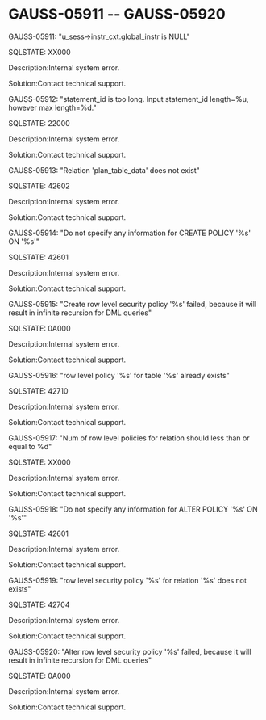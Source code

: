 # GAUSS-05911 -- GAUSS-05920<a name="EN-US_TOPIC_0302073678"></a>

GAUSS-05911: "u\_sess-\>instr\_cxt.global\_instr is NULL"

SQLSTATE: XX000

Description:Internal system error.

Solution:Contact technical support.

GAUSS-05912: "statement\_id is too long. Input statement\_id length=%u, however max length=%d."

SQLSTATE: 22000

Description:Internal system error.

Solution:Contact technical support.

GAUSS-05913: "Relation 'plan\_table\_data' does not exist"

SQLSTATE: 42602

Description:Internal system error.

Solution:Contact technical support.

GAUSS-05914: "Do not specify any information for CREATE POLICY '%s' ON '%s'"

SQLSTATE: 42601

Description:Internal system error.

Solution:Contact technical support.

GAUSS-05915: "Create row level security policy '%s' failed, because it will result in infinite recursion for DML queries"

SQLSTATE: 0A000

Description:Internal system error.

Solution:Contact technical support.

GAUSS-05916: "row level policy '%s' for table '%s' already exists"

SQLSTATE: 42710

Description:Internal system error.

Solution:Contact technical support.

GAUSS-05917: "Num of row level policies for relation should less than or equal to %d"

SQLSTATE: XX000

Description:Internal system error.

Solution:Contact technical support.

GAUSS-05918: "Do not specify any information for ALTER POLICY '%s' ON '%s'"

SQLSTATE: 42601

Description:Internal system error.

Solution:Contact technical support.

GAUSS-05919: "row level security policy '%s' for relation '%s' does not exists"

SQLSTATE: 42704

Description:Internal system error.

Solution:Contact technical support.

GAUSS-05920: "Alter row level security policy '%s' failed, because it will result in infinite recursion for DML queries"

SQLSTATE: 0A000

Description:Internal system error.

Solution:Contact technical support.

